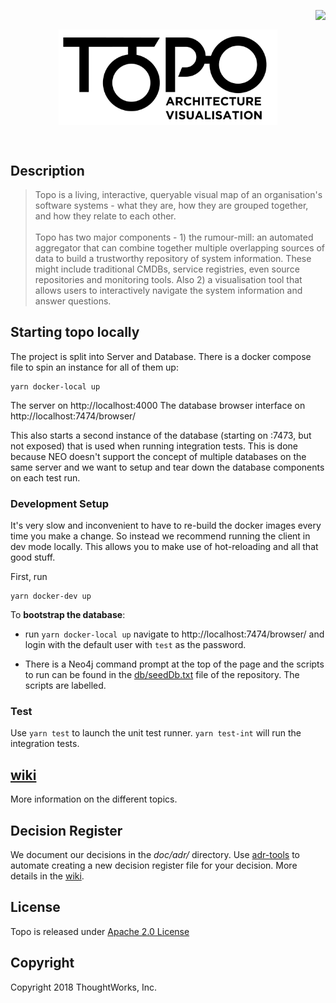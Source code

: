<p align="right">
  <img align="right" src="https://circleci.com/gh/architecture-topography/topo.svg?style=svg&circle-token=2e4d21d7c386a802037b25ff4fd198899628c955" />
</p>
<br />

<p align="center">
  <img align="center" src="client/src/resources/img/Topo-02.png" width="350" alt="TOPO" />
</p>


<br/>

## Description
> Topo is a living, interactive, queryable visual map of an organisation's software systems - what they are, how they are grouped together, and how they relate to each other.<br/><br/>Topo has two major components - 1) the rumour-mill: an automated aggregator that can combine together multiple overlapping sources of data to build a trustworthy repository of system information.  These might include traditional CMDBs, service registries, even source repositories and monitoring tools.  Also 2) a visualisation tool that allows users to interactively navigate the system information and answer questions.

## Starting topo locally
The project is split into Server and Database. There is a docker compose file to spin an instance for all of them up:

```
yarn docker-local up
```

The server on http://localhost:4000
The database browser interface on http://localhost:7474/browser/

This also starts a second instance of the database (starting on :7473, but not exposed) that is used when running integration tests.
This is done because NEO doesn't support the concept of multiple databases on the same server and we want to setup and tear down the database components on each test run.


### Development Setup
It's very slow and inconvenient to have to re-build the docker images every time
you make a change. So instead we recommend running the client in dev mode
locally. This allows you to make use of hot-reloading and all that
good stuff.

First, run
```
yarn docker-dev up
```

To **bootstrap the database**:

* run ```yarn docker-local up``` navigate to http://localhost:7474/browser/ and login with the default user with ```test``` as the password.

* There is a Neo4j command prompt at the top of the page and the scripts to run can be found in the [db/seedDb.txt](db/seedDb.txt) file of the repository. The scripts are labelled.


### Test
Use `yarn test` to launch the unit test runner. `yarn test-int` will run the integration tests.

## [wiki](https://github.com/architecture-topography/topo/wiki)
More information on the different topics.

## Decision Register

We document our decisions in the *doc/adr/* directory. Use [adr-tools](https://github.com/npryce/adr-tools) to automate creating a new decision register file for your decision. More details in the [wiki](https://github.com/architecture-topography/topo/wiki/decision-register).

## License

Topo is released under [Apache 2.0 License](https://www.apache.org/licenses/LICENSE-2.0)

## Copyright

Copyright 2018 ThoughtWorks, Inc.
